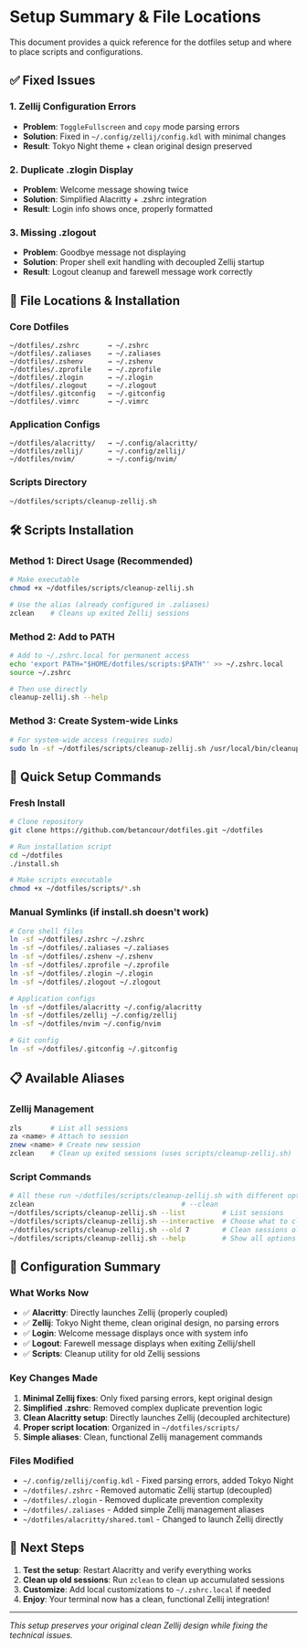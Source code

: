 # Setup Summary & File Locations

This document provides a quick reference for the dotfiles setup and where to place scripts and configurations.

## ✅ Fixed Issues

### 1. Zellij Configuration Errors
- **Problem**: `ToggleFullscreen` and `copy` mode parsing errors
- **Solution**: Fixed in `~/.config/zellij/config.kdl` with minimal changes
- **Result**: Tokyo Night theme + clean original design preserved

### 2. Duplicate .zlogin Display
- **Problem**: Welcome message showing twice
- **Solution**: Simplified Alacritty + .zshrc integration
- **Result**: Login info shows once, properly formatted

### 3. Missing .zlogout
- **Problem**: Goodbye message not displaying
- **Solution**: Proper shell exit handling with decoupled Zellij startup
- **Result**: Logout cleanup and farewell message work correctly

## 📁 File Locations & Installation

### Core Dotfiles
```
~/dotfiles/.zshrc       → ~/.zshrc
~/dotfiles/.zaliases    → ~/.zaliases  
~/dotfiles/.zshenv      → ~/.zshenv
~/dotfiles/.zprofile    → ~/.zprofile
~/dotfiles/.zlogin      → ~/.zlogin
~/dotfiles/.zlogout     → ~/.zlogout
~/dotfiles/.gitconfig   → ~/.gitconfig
~/dotfiles/.vimrc       → ~/.vimrc
```

### Application Configs
```
~/dotfiles/alacritty/   → ~/.config/alacritty/
~/dotfiles/zellij/      → ~/.config/zellij/
~/dotfiles/nvim/        → ~/.config/nvim/
```

### Scripts Directory
```
~/dotfiles/scripts/cleanup-zellij.sh
```

## 🛠️ Scripts Installation

### Method 1: Direct Usage (Recommended)
```bash
# Make executable
chmod +x ~/dotfiles/scripts/cleanup-zellij.sh

# Use the alias (already configured in .zaliases)
zclean    # Cleans up exited Zellij sessions
```

### Method 2: Add to PATH
```bash
# Add to ~/.zshrc.local for permanent access
echo 'export PATH="$HOME/dotfiles/scripts:$PATH"' >> ~/.zshrc.local
source ~/.zshrc

# Then use directly
cleanup-zellij.sh --help
```

### Method 3: Create System-wide Links
```bash
# For system-wide access (requires sudo)
sudo ln -sf ~/dotfiles/scripts/cleanup-zellij.sh /usr/local/bin/cleanup-zellij
```

## 🚀 Quick Setup Commands

### Fresh Install
```bash
# Clone repository
git clone https://github.com/betancour/dotfiles.git ~/dotfiles

# Run installation script
cd ~/dotfiles
./install.sh

# Make scripts executable
chmod +x ~/dotfiles/scripts/*.sh
```

### Manual Symlinks (if install.sh doesn't work)
```bash
# Core shell files
ln -sf ~/dotfiles/.zshrc ~/.zshrc
ln -sf ~/dotfiles/.zaliases ~/.zaliases
ln -sf ~/dotfiles/.zshenv ~/.zshenv
ln -sf ~/dotfiles/.zprofile ~/.zprofile
ln -sf ~/dotfiles/.zlogin ~/.zlogin
ln -sf ~/dotfiles/.zlogout ~/.zlogout

# Application configs
ln -sf ~/dotfiles/alacritty ~/.config/alacritty
ln -sf ~/dotfiles/zellij ~/.config/zellij
ln -sf ~/dotfiles/nvim ~/.config/nvim

# Git config
ln -sf ~/dotfiles/.gitconfig ~/.gitconfig
```

## 📋 Available Aliases

### Zellij Management
```bash
zls       # List all sessions
za <name> # Attach to session
znew <name> # Create new session
zclean    # Clean up exited sessions (uses scripts/cleanup-zellij.sh)
```

### Script Commands
```bash
# All these run ~/dotfiles/scripts/cleanup-zellij.sh with different options:
zclean                                    # --clean
~/dotfiles/scripts/cleanup-zellij.sh --list         # List sessions
~/dotfiles/scripts/cleanup-zellij.sh --interactive  # Choose what to clean
~/dotfiles/scripts/cleanup-zellij.sh --old 7        # Clean sessions older than 7 days
~/dotfiles/scripts/cleanup-zellij.sh --help         # Show all options
```

## 🔧 Configuration Summary

### What Works Now
- ✅ **Alacritty**: Directly launches Zellij (properly coupled)
- ✅ **Zellij**: Tokyo Night theme, clean original design, no parsing errors
- ✅ **Login**: Welcome message displays once with system info
- ✅ **Logout**: Farewell message displays when exiting Zellij/shell
- ✅ **Scripts**: Cleanup utility for old Zellij sessions

### Key Changes Made
1. **Minimal Zellij fixes**: Only fixed parsing errors, kept original design
2. **Simplified .zshrc**: Removed complex duplicate prevention logic
3. **Clean Alacritty setup**: Directly launches Zellij (decoupled architecture)
4. **Proper script location**: Organized in `~/dotfiles/scripts/`
5. **Simple aliases**: Clean, functional Zellij management commands

### Files Modified
- `~/.config/zellij/config.kdl` - Fixed parsing errors, added Tokyo Night
- `~/dotfiles/.zshrc` - Removed automatic Zellij startup (decoupled)
- `~/dotfiles/.zlogin` - Removed duplicate prevention complexity
- `~/dotfiles/.zaliases` - Added simple Zellij management aliases
- `~/dotfiles/alacritty/shared.toml` - Changed to launch Zellij directly

## 🎯 Next Steps

1. **Test the setup**: Restart Alacritty and verify everything works
2. **Clean up old sessions**: Run `zclean` to clean up accumulated sessions
3. **Customize**: Add local customizations to `~/.zshrc.local` if needed
4. **Enjoy**: Your terminal now has a clean, functional Zellij integration!

---
*This setup preserves your original clean Zellij design while fixing the technical issues.*